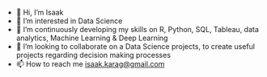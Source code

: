 - 👋 Hi, I’m Isaak
- 👀 I’m interested in Data Science
- 🌱 I’m continuously developing my skills on R, Python, SQL, Tableau, data analytics, Machine Learning & Deep Learning
- 💞️ I’m looking to collaborate on a Data Science projects, to create useful projects regarding decision making processes  
- 📫 How to reach me isaak.karag@gmail.com

<!---
IsaakKarag/IsaakKarag is a ✨ special ✨ repository because its `README.md` (this file) appears on your GitHub profile.
You can click the Preview link to take a look at your changes.
--->
